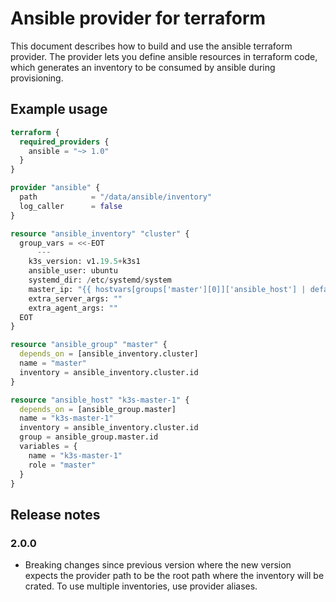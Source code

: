 # Ansible provider for terraform
This document describes how to build and use the ansible terraform provider.
The provider lets you define ansible resources in terraform code, which generates
an inventory to be consumed by ansible during provisioning.

## Example usage

```terraform
terraform {
  required_providers {
    ansible = "~> 1.0"
  }
}

provider "ansible" {
  path            = "/data/ansible/inventory"
  log_caller      = false
}

resource "ansible_inventory" "cluster" {
  group_vars = <<-EOT
      ---
    k3s_version: v1.19.5+k3s1
    ansible_user: ubuntu
    systemd_dir: /etc/systemd/system
    master_ip: "{{ hostvars[groups['master'][0]]['ansible_host'] | default(groups['master'][0]) }}"
    extra_server_args: ""
    extra_agent_args: ""
  EOT
}

resource "ansible_group" "master" {
  depends_on = [ansible_inventory.cluster]
  name = "master"
  inventory = ansible_inventory.cluster.id
}

resource "ansible_host" "k3s-master-1" {
  depends_on = [ansible_group.master]
  name = "k3s-master-1"
  inventory = ansible_inventory.cluster.id
  group = ansible_group.master.id
  variables = {
    name = "k3s-master-1"
    role = "master"
  }
}
```

## Release notes

### 2.0.0 
* Breaking changes since previous version where the new version expects the provider path to be the root
path where the inventory will be crated. To use multiple inventories, use provider aliases.